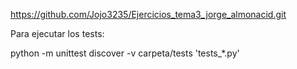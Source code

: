 https://github.com/Jojo3235/Ejercicios_tema3_jorge_almonacid.git

Para ejecutar los tests:

python -m unittest discover -v carpeta/tests 'tests_*.py'